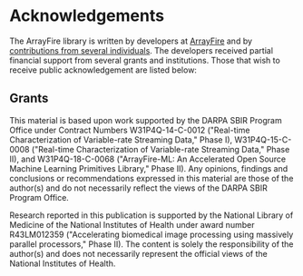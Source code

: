# Acknowledgements

The ArrayFire library is written by developers at [ArrayFire](http://arrayfire.com)
and by [contributions from several individuals](https://github.com/arrayfire/arrayfire/graphs/contributors).
The developers received partial financial support
from several grants and institutions. Those that wish to receive public
acknowledgement are listed below:

<!--
The following section contains acknowledgements for grant funding. In most
circumstances, the specific phrasing of the text is mandated by the grant
provider. Thus these acknowledgements must remain intact without modification.
-->

## Grants

This material is based upon work supported by the DARPA SBIR Program Office
under Contract Numbers W31P4Q-14-C-0012 ("Real-time Characterization of Variable-rate Streaming Data," Phase I),
W31P4Q-15-C-0008 ("Real-time Characterization of Variable-rate Streaming Data," Phase II),
and W31P4Q-18-C-0068 ("ArrayFire-ML:  An Accelerated Open Source Machine Learning
Primitives Library," Phase II). Any opinions, findings and conclusions or recommendations expressed in this
material are those of the author(s) and do not necessarily reflect the views of
the DARPA SBIR Program Office.

Research reported in this publication is supported by the National Library of
Medicine of the National Institutes of Health under award number
R43LM012359 ("Accelerating biomedical image processing using massively parallel processors," Phase II).
The content is solely the responsibility of the author(s) and
does not necessarily represent the official views of the National Institutes
of Health.
